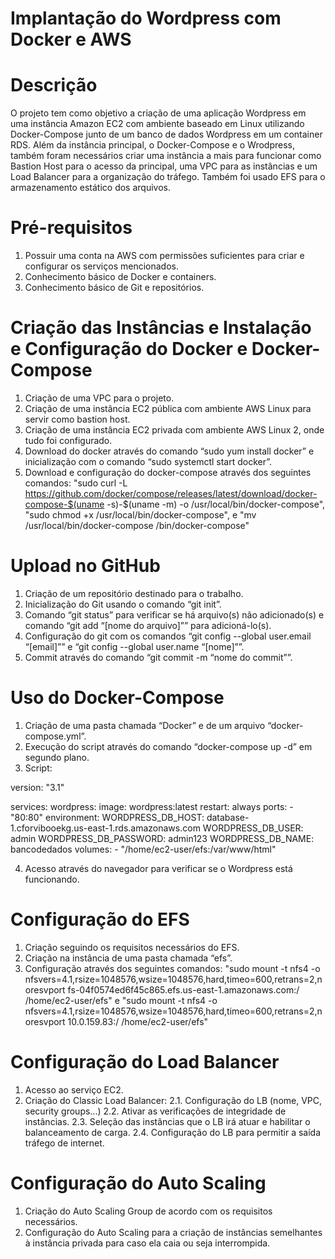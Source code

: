 # Implantação do Wordpress com Docker e AWS
# Descrição
O projeto tem como objetivo a criação de uma aplicação Wordpress em uma instância Amazon EC2 com ambiente baseado em Linux utilizando Docker-Compose junto de um banco de dados Wordpress em um container RDS. Além da instância principal, o Docker-Compose e o Wrodpress, também foram necessários criar uma instância a mais para funcionar como Bastion Host para o acesso da principal, uma VPC para as instâncias e um Load Balancer para a organização do tráfego. Também foi usado EFS para o armazenamento estático dos arquivos.
# Pré-requisitos
1.	Possuir uma conta na AWS com permissões suficientes para criar e configurar os serviços mencionados.
2.	Conhecimento básico de Docker e containers.
3.	Conhecimento básico de Git e repositórios.
# Criação das Instâncias e Instalação e Configuração do Docker e Docker-Compose
1.	Criação de uma VPC para o projeto.
2.	Criação de uma instância EC2 pública com ambiente AWS Linux para servir como bastion host.
3.	Criação de uma instância EC2 privada com ambiente AWS Linux 2, onde tudo foi configurado.
4.	Download do docker através do comando “sudo yum install docker” e inicialização com o comando “sudo systemctl start docker”.
5.	Download e configuração do docker-compose através dos seguintes comandos: "sudo curl -L https://github.com/docker/compose/releases/latest/download/docker-compose-$(uname -s)-$(uname -m) -o /usr/local/bin/docker-compose", "sudo chmod +x /usr/local/bin/docker-compose", e "mv /usr/local/bin/docker-compose /bin/docker-compose"
# Upload no GitHub
1.	Criação de um repositório destinado para o trabalho.
2.	Inicialização do Git usando o comando “git init”.
3.	Comando “git status” para verificar se há arquivo(s) não adicionado(s) e comando “git add “[nome do arquivo]”” para adicioná-lo(s).
4.	Configuração do git com os comandos “git config --global user.email “[email]”” e “git config --global user.name “[nome]””.
5.	Commit através do comando “git commit -m “nome do commit””.
# Uso do Docker-Compose
1.	Criação de uma pasta chamada “Docker” e de um arquivo “docker-compose.yml”.
2.	Execução do script através do comando “docker-compose up -d” em segundo plano.
3.	Script:

version: "3.1"

services:
  wordpress:
    image: wordpress:latest
    restart: always
    ports:
      - "80:80"
    environment:
      WORDPRESS_DB_HOST: database-1.cforvibooekg.us-east-1.rds.amazonaws.com
      WORDPRESS_DB_USER: admin
      WORDPRESS_DB_PASSWORD: admin123
      WORDPRESS_DB_NAME: bancodedados
    volumes:
      - "/home/ec2-user/efs:/var/www/html"

4.	Acesso através do navegador para verificar se o Wordpress está funcionando.
# Configuração do EFS
1.	Criação seguindo os requisitos necessários do EFS.
2.	Criação na instância de uma pasta chamada “efs”.
3.	Configuração através dos seguintes comandos: "sudo mount -t nfs4 -o nfsvers=4.1,rsize=1048576,wsize=1048576,hard,timeo=600,retrans=2,noresvport fs-04f0574ed6f45c865.efs.us-east-1.amazonaws.com:/ /home/ec2-user/efs" e "sudo mount -t nfs4 -o nfsvers=4.1,rsize=1048576,wsize=1048576,hard,timeo=600,retrans=2,noresvport 10.0.159.83:/ /home/ec2-user/efs"
# Configuração do Load Balancer
1.	Acesso ao serviço EC2.
2.	Criação do Classic Load Balancer:
2.1.	Configuração do LB (nome, VPC, security groups...)
2.2.	Ativar as verificações de integridade de instâncias.
2.3.	Seleção das instâncias que o LB irá atuar e habilitar o balanceamento de carga.
2.4.	Configuração do LB para permitir a saída tráfego de internet.
# Configuração do Auto Scaling
1.	Criação do Auto Scaling Group de acordo com os requisitos necessários.
2.	Configuração do Auto Scaling para a criação de instâncias semelhantes à instância privada para caso ela caia ou seja interrompida.
